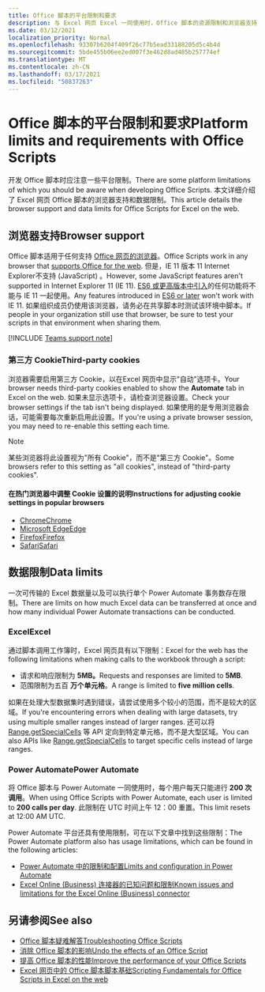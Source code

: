 ```yaml
---
title: Office 脚本的平台限制和要求
description: 与 Excel 网页 Excel 一同使用时，Office 脚本的资源限制和浏览器支持
ms.date: 03/12/2021
localization_priority: Normal
ms.openlocfilehash: 93307b6204f409f26c77b5ead33188205d5c4b4d
ms.sourcegitcommit: 5bde455b06ee2ed007f3e462d8ad485b257774ef
ms.translationtype: MT
ms.contentlocale: zh-CN
ms.lasthandoff: 03/17/2021
ms.locfileid: "50837263"
---
```

# <a name="platform-limits-and-requirements-with-office-scripts"></a><span data-ttu-id="5ebf4-103">Office 脚本的平台限制和要求</span><span class="sxs-lookup"><span data-stu-id="5ebf4-103">Platform limits and requirements with Office Scripts</span></span>

<span data-ttu-id="5ebf4-104">开发 Office 脚本时应注意一些平台限制。</span><span class="sxs-lookup"><span data-stu-id="5ebf4-104">There are some platform limitations of which you should be aware when developing Office Scripts.</span></span> <span data-ttu-id="5ebf4-105">本文详细介绍了 Excel 网页 Office 脚本的浏览器支持和数据限制。</span><span class="sxs-lookup"><span data-stu-id="5ebf4-105">This article details the browser support and data limits for Office Scripts for Excel on the web.</span></span>

## <a name="browser-support"></a><span data-ttu-id="5ebf4-106">浏览器支持</span><span class="sxs-lookup"><span data-stu-id="5ebf4-106">Browser support</span></span>

<span data-ttu-id="5ebf4-107">Office 脚本适用于任何支持 [Office 网页的浏览器](https://support.microsoft.com/office/ad1303e0-a318-47aa-b409-d3a5eb44e452)。</span><span class="sxs-lookup"><span data-stu-id="5ebf4-107">Office Scripts work in any browser that [supports Office for the web](https://support.microsoft.com/office/ad1303e0-a318-47aa-b409-d3a5eb44e452).</span></span> <span data-ttu-id="5ebf4-108">但是，IE 11 版本 11 Internet Explorer不支持 (JavaScript) 。</span><span class="sxs-lookup"><span data-stu-id="5ebf4-108">However, some JavaScript features aren't supported in Internet Explorer 11 (IE 11).</span></span> <span data-ttu-id="5ebf4-109">[ES6 或更高版本中引入](https://www.w3schools.com/Js/js_es6.asp)的任何功能将不能与 IE 11 一起使用。</span><span class="sxs-lookup"><span data-stu-id="5ebf4-109">Any features introduced in [ES6 or later](https://www.w3schools.com/Js/js_es6.asp) won't work with IE 11.</span></span> <span data-ttu-id="5ebf4-110">如果组织成员仍使用该浏览器，请务必在共享脚本时测试该环境中脚本。</span><span class="sxs-lookup"><span data-stu-id="5ebf4-110">If people in your organization still use that browser, be sure to test your scripts in that environment when sharing them.</span></span>

[!INCLUDE [Teams support note](../includes/teams-support-note.md)]

### <a name="third-party-cookies"></a><span data-ttu-id="5ebf4-111">第三方 Cookie</span><span class="sxs-lookup"><span data-stu-id="5ebf4-111">Third-party cookies</span></span>

<span data-ttu-id="5ebf4-112">浏览器需要启用第三方 Cookie，以在Excel 网页中显示"自动"选项卡。</span><span class="sxs-lookup"><span data-stu-id="5ebf4-112">Your browser needs third-party cookies enabled to show the **Automate** tab in Excel on the web.</span></span> <span data-ttu-id="5ebf4-113">如果未显示选项卡，请检查浏览器设置。</span><span class="sxs-lookup"><span data-stu-id="5ebf4-113">Check your browser settings if the tab isn't being displayed.</span></span> <span data-ttu-id="5ebf4-114">如果使用的是专用浏览器会话，可能需要每次重新启用此设置。</span><span class="sxs-lookup"><span data-stu-id="5ebf4-114">If you're using a private browser session, you may need to re-enable this setting each time.</span></span>

> [!NOTE]
> <span data-ttu-id="5ebf4-115">某些浏览器将此设置视为"所有 Cookie"，而不是"第三方 Cookie"。</span><span class="sxs-lookup"><span data-stu-id="5ebf4-115">Some browsers refer to this setting as "all cookies", instead of "third-party cookies".</span></span>

#### <a name="instructions-for-adjusting-cookie-settings-in-popular-browsers"></a><span data-ttu-id="5ebf4-116">在热门浏览器中调整 Cookie 设置的说明</span><span class="sxs-lookup"><span data-stu-id="5ebf4-116">Instructions for adjusting cookie settings in popular browsers</span></span>

- [<span data-ttu-id="5ebf4-117">Chrome</span><span class="sxs-lookup"><span data-stu-id="5ebf4-117">Chrome</span></span>](https://support.google.com/chrome/answer/95647)
- [<span data-ttu-id="5ebf4-118">Microsoft Edge</span><span class="sxs-lookup"><span data-stu-id="5ebf4-118">Edge</span></span>](https://support.microsoft.com/microsoft-edge/temporarily-allow-cookies-and-site-data-in-microsoft-edge-597f04f2-c0ce-f08c-7c2b-541086362bd2)
- [<span data-ttu-id="5ebf4-119">Firefox</span><span class="sxs-lookup"><span data-stu-id="5ebf4-119">Firefox</span></span>](https://support.mozilla.org/kb/disable-third-party-cookies)
- [<span data-ttu-id="5ebf4-120">Safari</span><span class="sxs-lookup"><span data-stu-id="5ebf4-120">Safari</span></span>](https://support.apple.com/guide/safari/manage-cookies-and-website-data-sfri11471/mac)

## <a name="data-limits"></a><span data-ttu-id="5ebf4-121">数据限制</span><span class="sxs-lookup"><span data-stu-id="5ebf4-121">Data limits</span></span>

<span data-ttu-id="5ebf4-122">一次可传输的 Excel 数据量以及可以执行单个 Power Automate 事务数存在限制。</span><span class="sxs-lookup"><span data-stu-id="5ebf4-122">There are limits on how much Excel data can be transferred at once and how many individual Power Automate transactions can be conducted.</span></span>

### <a name="excel"></a><span data-ttu-id="5ebf4-123">Excel</span><span class="sxs-lookup"><span data-stu-id="5ebf4-123">Excel</span></span>

<span data-ttu-id="5ebf4-124">通过脚本调用工作簿时，Excel 网页具有以下限制：</span><span class="sxs-lookup"><span data-stu-id="5ebf4-124">Excel for the web has the following limitations when making calls to the workbook through a script:</span></span>

- <span data-ttu-id="5ebf4-125">请求和响应限制为 **5MB。**</span><span class="sxs-lookup"><span data-stu-id="5ebf4-125">Requests and responses are limited to **5MB**.</span></span>
- <span data-ttu-id="5ebf4-126">范围限制为五百 **万个单元格**。</span><span class="sxs-lookup"><span data-stu-id="5ebf4-126">A range is limited to **five million cells**.</span></span>

<span data-ttu-id="5ebf4-127">如果在处理大型数据集时遇到错误，请尝试使用多个较小的范围，而不是较大的区域。</span><span class="sxs-lookup"><span data-stu-id="5ebf4-127">If you're encountering errors when dealing with large datasets, try using multiple smaller ranges instead of larger ranges.</span></span> <span data-ttu-id="5ebf4-128">还可以将 [Range.getSpecialCells](/javascript/api/office-scripts/excelscript/excelscript.range#getspecialcells-celltype--cellvaluetype-) 等 API 定向到特定单元格，而不是大型区域。</span><span class="sxs-lookup"><span data-stu-id="5ebf4-128">You can also APIs like [Range.getSpecialCells](/javascript/api/office-scripts/excelscript/excelscript.range#getspecialcells-celltype--cellvaluetype-) to target specific cells instead of large ranges.</span></span>

### <a name="power-automate"></a><span data-ttu-id="5ebf4-129">Power Automate</span><span class="sxs-lookup"><span data-stu-id="5ebf4-129">Power Automate</span></span>

<span data-ttu-id="5ebf4-130">将 Office 脚本与 Power Automate 一同使用时，每个用户每天只能进行 **200 次调用**。</span><span class="sxs-lookup"><span data-stu-id="5ebf4-130">When using Office Scripts with Power Automate, each user is limited to **200 calls per day**.</span></span> <span data-ttu-id="5ebf4-131">此限制在 UTC 时间上午 12：00 重置。</span><span class="sxs-lookup"><span data-stu-id="5ebf4-131">This limit resets at 12:00 AM UTC.</span></span>

<span data-ttu-id="5ebf4-132">Power Automate 平台还具有使用限制，可在以下文章中找到这些限制：</span><span class="sxs-lookup"><span data-stu-id="5ebf4-132">The Power Automate platform also has usage limitations, which can be found in the following articles:</span></span>

- [<span data-ttu-id="5ebf4-133">Power Automate 中的限制和配置</span><span class="sxs-lookup"><span data-stu-id="5ebf4-133">Limits and configuration in Power Automate</span></span>](/power-automate/limits-and-config)
- [<span data-ttu-id="5ebf4-134">Excel Online (Business) 连接器的已知问题和限制</span><span class="sxs-lookup"><span data-stu-id="5ebf4-134">Known issues and limitations for the Excel Online (Business) connector</span></span>](/connectors/excelonlinebusiness/#known-issues-and-limitations)

## <a name="see-also"></a><span data-ttu-id="5ebf4-135">另请参阅</span><span class="sxs-lookup"><span data-stu-id="5ebf4-135">See also</span></span>

- [<span data-ttu-id="5ebf4-136">Office 脚本疑难解答</span><span class="sxs-lookup"><span data-stu-id="5ebf4-136">Troubleshooting Office Scripts</span></span>](troubleshooting.md)
- [<span data-ttu-id="5ebf4-137">消除 Office 脚本的影响</span><span class="sxs-lookup"><span data-stu-id="5ebf4-137">Undo the effects of an Office Script</span></span>](undo.md)
- [<span data-ttu-id="5ebf4-138">提高 Office 脚本的性能</span><span class="sxs-lookup"><span data-stu-id="5ebf4-138">Improve the performance of your Office Scripts</span></span>](../develop/web-client-performance.md)
- [<span data-ttu-id="5ebf4-139">Excel 网页中的 Office 脚本脚本基础</span><span class="sxs-lookup"><span data-stu-id="5ebf4-139">Scripting Fundamentals for Office Scripts in Excel on the web</span></span>](../develop/scripting-fundamentals.md)
